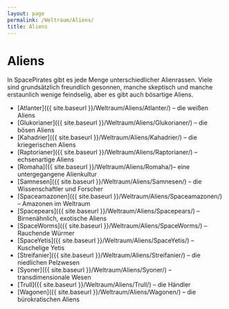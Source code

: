 ```yaml
---
layout: page
permalink: /Weltraum/Aliens/
title: Aliens
---
```


# Aliens

In SpacePirates gibt es jede Menge unterschiedlicher Alienrassen. Viele sind grundsätzlich freundlich gesonnen, manche skeptisch und manche erstaunlich wenige feindselig, aber es gibt auch bösartige Aliens.

- [Atlanter]({{ site.baseurl }}/Weltraum/Aliens/Atlanter/) – die weißen Aliens
- [Glukorianer]({{ site.baseurl }}/Weltraum/Aliens/Glukorianer/) – die bösen Aliens
- [Kahadrier]({{ site.baseurl }}/Weltraum/Aliens/Kahadrier/) – die kriegerischen Aliens
- [Raptorianer]({{ site.baseurl }}/Weltraum/Aliens/Raptorianer/) – echsenartige Aliens
- [Romaha]({{ site.baseurl }}/Weltraum/Aliens/Romaha/)– eine untergegangene Alienkultur
- [Samnesen]({{ site.baseurl }}/Weltraum/Aliens/Samnesen/) – die Wissenschaftler und Forscher
- [Spaceamazonen]({{ site.baseurl }}/Weltraum/Aliens/Spaceamazonen/) – Amazonen im Weltraum
- [Spacepears]({{ site.baseurl }}/Weltraum/Aliens/Spacepears/) – Birnenähnlich, exotische Aliens
- [SpaceWorms]({{ site.baseurl }}/Weltraum/Aliens/SpaceWorms/) – Rauchende Würmer
- [SpaceYetis]({{ site.baseurl }}/Weltraum/Aliens/SpaceYetis/) – Kuschelige Yetis
- [Streifanier]({{ site.baseurl }}/Weltraum/Aliens/Streifanier/) – die niedlichen Pelzwesen
- [Syoner]({{ site.baseurl }}/Weltraum/Aliens/Syoner/) – transdimensionale Wesen
- [Trull]({{ site.baseurl }}/Weltraum/Aliens/Trull/) – die Händler
- [Wagonen]({{ site.baseurl }}/Weltraum/Aliens/Wagonen/) – die bürokratischen Aliens
